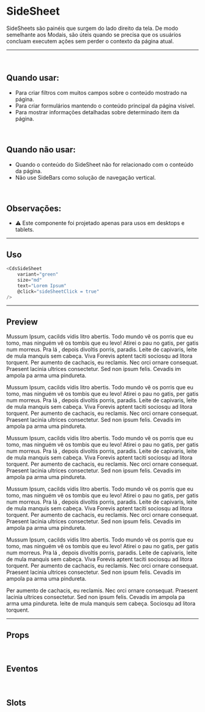 # SideSheet

SideSheets são painéis que surgem do lado direito da tela. De modo semelhante aos Modais, são úteis quando se precisa que os usuários concluam executem ações sem perder o contexto da página atual.

---
<br>


## Quando usar:
- Para criar filtros com muitos campos sobre o conteúdo mostrado na página.
- Para criar formulários mantendo o conteúdo principal da página visível.
- Para mostrar informações detalhadas sobre determinado item da página.

<br>

## Quando não usar:
- Quando o conteúdo do SideSheet não for relacionado com o conteúdo da página.
- Não use SideBars como solução de navegação vertical.

<br>

## Observações:
- ⚠️ Este componente foi projetado apenas para usos em desktops e tablets.

---

## Uso

```js
<CdsSideSheet
	variant="green"
	size="md"
	text="Lorem Ipsum"
	@click="sideSheetClick = true"
/>
```

---

## Preview

<ClientOnly>
	<PreviewBuilder
		:args
		:component="CdsSideSheet"
		:events="cdsSideSheetEvents"
		with-trigger
		@trigger-click="args.modelValue = !args.modelValue"
	>
		<p>
			Mussum Ipsum, cacilds vidis litro abertis. Todo mundo
			vê os porris que eu tomo, mas ninguém vê os tombis que eu levo!
			Atirei o pau no gatis, per gatis num morreus. Pra lá , depois
			divoltis porris, paradis. Leite de capivaris, leite de mula
			manquis sem cabeça. Viva Forevis aptent taciti sociosqu ad
			litora torquent. Per aumento de cachacis, eu reclamis. Nec
			orci ornare consequat. Praesent lacinia ultrices consectetur.
			Sed non ipsum felis. Cevadis im ampola pa arma uma pindureta.
		</p>
		<p>
			Mussum Ipsum, cacilds vidis litro abertis. Todo mundo
			vê os porris que eu tomo, mas ninguém vê os tombis que eu levo!
			Atirei o pau no gatis, per gatis num morreus. Pra lá , depois
			divoltis porris, paradis. Leite de capivaris, leite de mula
			manquis sem cabeça. Viva Forevis aptent taciti sociosqu ad
			litora torquent. Per aumento de cachacis, eu reclamis. Nec
			orci ornare consequat. Praesent lacinia ultrices consectetur.
			Sed non ipsum felis. Cevadis im ampola pa arma uma pindureta.
		</p>
		<p>
			Mussum Ipsum, cacilds vidis litro abertis. Todo mundo
			vê os porris que eu tomo, mas ninguém vê os tombis que eu levo!
			Atirei o pau no gatis, per gatis num morreus. Pra lá , depois
			divoltis porris, paradis. Leite de capivaris, leite de mula
			manquis sem cabeça. Viva Forevis aptent taciti sociosqu ad
			litora torquent. Per aumento de cachacis, eu reclamis. Nec
			orci ornare consequat. Praesent lacinia ultrices consectetur.
			Sed non ipsum felis. Cevadis im ampola pa arma uma pindureta.
		</p>
		<p>
			Mussum Ipsum, cacilds vidis litro abertis. Todo mundo
			vê os porris que eu tomo, mas ninguém vê os tombis que eu levo!
			Atirei o pau no gatis, per gatis num morreus. Pra lá , depois
			divoltis porris, paradis. Leite de capivaris, leite de mula
			manquis sem cabeça. Viva Forevis aptent taciti sociosqu ad
			litora torquent. Per aumento de cachacis, eu reclamis. Nec
			orci ornare consequat. Praesent lacinia ultrices consectetur.
			Sed non ipsum felis. Cevadis im ampola pa arma uma pindureta.
		</p>
		<p>
			Mussum Ipsum, cacilds vidis litro abertis. Todo mundo
			vê os porris que eu tomo, mas ninguém vê os tombis que eu levo!
			Atirei o pau no gatis, per gatis num morreus. Pra lá , depois
			divoltis porris, paradis. Leite de capivaris, leite de mula
			manquis sem cabeça. Viva Forevis aptent taciti sociosqu ad
			litora torquent. Per aumento de cachacis, eu reclamis. Nec
			orci ornare consequat. Praesent lacinia ultrices consectetur.
			Sed non ipsum felis. Cevadis im ampola pa arma uma pindureta.
		</p>
		<p>
			Per aumento de cachacis, eu reclamis. Nec
			orci ornare consequat. Praesent lacinia ultrices consectetur.
			Sed non ipsum felis. Cevadis im ampola pa arma uma pindureta.
			leite de mula manquis sem cabeça. Sociosqu ad
			litora torquent.
		</p>
	</PreviewBuilder>
</ClientOnly>

---

## Props

<APITable
	name="CdsSideSheet"
	section="props"
/>
<br>

## Eventos

<APITable
	name="CdsSideSheet"
	section="events"
/>
<br>

## Slots

<APITable
	name="CdsSideSheet"
	section="slots"
/>

<script setup>
import { ref } from 'vue';
import CdsSideSheet from '@/components/SideSheet.vue';

const cdsSideSheetEvents = [
	'update:modelValue',
	'cancel',
	'close',
	'ok',
];

const args = ref({
	title: 'SideSheet',
	okButtonText: 'Confirmar',
	cancelButtonText: 'Cancelar',
});
</script>
